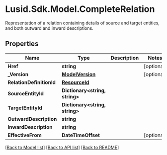 # Lusid.Sdk.Model.CompleteRelation
Representation of a relation containing details of source and target entities, and both outward and inward descriptions.

## Properties

Name | Type | Description | Notes
------------ | ------------- | ------------- | -------------
**Href** | **string** |  | [optional] 
**_Version** | [**ModelVersion**](ModelVersion.md) |  | [optional] 
**RelationDefinitionId** | [**ResourceId**](ResourceId.md) |  | 
**SourceEntityId** | **Dictionary&lt;string, string&gt;** |  | 
**TargetEntityId** | **Dictionary&lt;string, string&gt;** |  | 
**OutwardDescription** | **string** |  | 
**InwardDescription** | **string** |  | 
**EffectiveFrom** | **DateTimeOffset** |  | [optional] 

[[Back to Model list]](../README.md#documentation-for-models) [[Back to API list]](../README.md#documentation-for-api-endpoints) [[Back to README]](../README.md)

